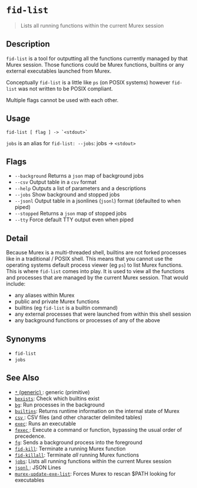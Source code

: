 # `fid-list`

> Lists all running functions within the current Murex session

## Description

`fid-list` is a tool for outputting all the functions currently managed by that
Murex session. Those functions could be Murex functions, builtins or any
external executables launched from Murex.

Conceptually `fid-list` is a little like `ps` (on POSIX systems) however
`fid-list` was not written to be POSIX compliant.

Multiple flags cannot be used with each other.

## Usage

    fid-list [ flag ] -> `<stdout>`

`jobs` is an alias for `fid-list: --jobs`:
jobs -> `<stdout>`

## Flags

- `--background`
  Returns a `json` map of background jobs
- `--csv`
  Output table in a `csv` format
- `--help`
  Outputs a list of parameters and a descriptions
- `--jobs`
  Show background and stopped jobs
- `--jsonl`
  Output table in a jsonlines (`jsonl`) format (defaulted to when piped)
- `--stopped`
  Returns a `json` map of stopped jobs
- `--tty`
  Force default TTY output even when piped

## Detail

Because Murex is a multi-threaded shell, builtins are not forked processes
like in a traditional / POSIX shell. This means that you cannot use the
operating systems default process viewer (eg `ps`) to list Murex functions.
This is where `fid-list` comes into play. It is used to view all the functions
and processes that are managed by the current Murex session. That would
include:

- any aliases within Murex
- public and private Murex functions
- builtins (eg `fid-list` is a builtin command)
- any external processes that were launched from within this shell session
- any background functions or processes of any of the above

## Synonyms

- `fid-list`
- `jobs`

## See Also

- [`*` (generic) ](/types/generic.md):
  generic (primitive)
- [`bexists`](./bexists.md):
  Check which builtins exist
- [`bg`](./bg.md):
  Run processes in the background
- [`builtins`](./runtime.md):
  Returns runtime information on the internal state of Murex
- [`csv` ](/types/csv.md):
  CSV files (and other character delimited tables)
- [`exec`](./exec.md):
  Runs an executable
- [`fexec` ](./fexec.md):
  Execute a command or function, bypassing the usual order of precedence.
- [`fg`](./fg.md):
  Sends a background process into the foreground
- [`fid-kill`](./fid-kill.md):
  Terminate a running Murex function
- [`fid-killall`](./fid-killall.md):
  Terminate _all_ running Murex functions
- [`jobs`](./fid-list.md):
  Lists all running functions within the current Murex session
- [`jsonl` ](/types/jsonl.md):
  JSON Lines
- [`murex-update-exe-list`](./murex-update-exe-list.md):
  Forces Murex to rescan $PATH looking for executables
